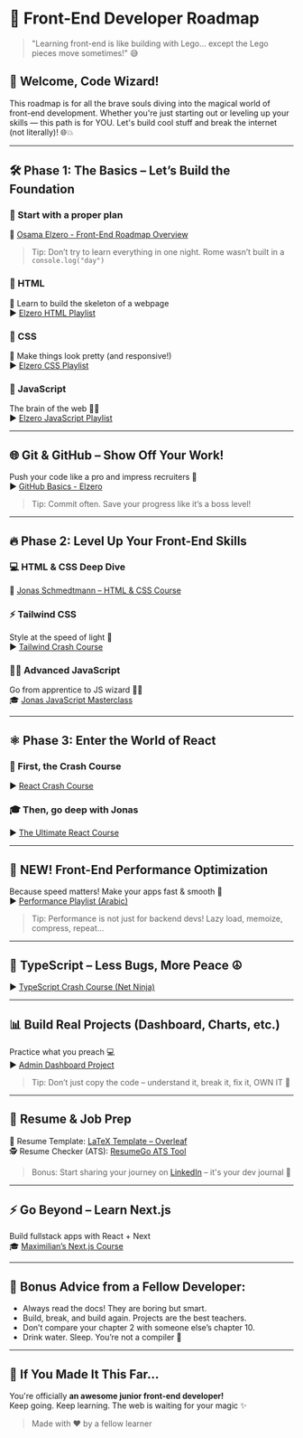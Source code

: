 # 🚀 Front-End Developer Roadmap

> "Learning front-end is like building with Lego... except the Lego pieces move sometimes!" 😅

## 👋 Welcome, Code Wizard!
This roadmap is for all the brave souls diving into the magical world of front-end development. Whether you're just starting out or leveling up your skills — this path is for YOU. Let's build cool stuff and break the internet (not literally)! 🌐💥

---

## 🛠️ Phase 1: The Basics – Let’s Build the Foundation

### 📌 Start with a proper plan
🎥 [Osama Elzero - Front-End Roadmap Overview](https://youtu.be/EB_9bmDrK0k?si=nKaagnmtC5CTwL3S)

> Tip: Don’t try to learn everything in one night. Rome wasn’t built in a `console.log("day")`

### 🧱 HTML
🧠 Learn to build the skeleton of a webpage  
▶️ [Elzero HTML Playlist](https://youtube.com/playlist?list=PLDoPjvoNmBAw_t_XWUFbBX-c9MafPk9ji)

### 🎨 CSS
💅 Make things look pretty (and responsive!)  
▶️ [Elzero CSS Playlist](https://youtube.com/playlist?list=PLDoPjvoNmBAzjsz06gkzlSrlev53MGIKe)

### 🧠 JavaScript
The brain of the web 🧠💡  
▶️ [Elzero JavaScript Playlist](https://youtube.com/playlist?list=PLDoPjvoNmBAx3kiplQR_oeDqLDBUDYwVv)

---

## 🌐 Git & GitHub – Show Off Your Work!

Push your code like a pro and impress recruiters 💪  
▶️ [GitHub Basics - Elzero](https://youtu.be/Q6G-J54vgKc)

> Tip: Commit often. Save your progress like it’s a boss level!

---

## 🔥 Phase 2: Level Up Your Front-End Skills

### 💻 HTML & CSS Deep Dive
🎨 [Jonas Schmedtmann – HTML & CSS Course](https://www.udemy.com/course/design-and-develop-a-killer-website-with-html5-and-css3)

### ⚡ Tailwind CSS
Style at the speed of light 🚀  
▶️ [Tailwind Crash Course](https://youtu.be/lCxcTsOHrjo)

### 🧙‍♂️ Advanced JavaScript
Go from apprentice to JS wizard 🧙‍♂️  
🎓 [Jonas JavaScript Masterclass](https://www.udemy.com/course/the-complete-javascript-course)

---

## ⚛️ Phase 3: Enter the World of React

### 🧪 First, the Crash Course
▶️ [React Crash Course](https://youtu.be/LDB4uaJ87e0)

### 🎓 Then, go deep with Jonas
▶️ [The Ultimate React Course](https://www.udemy.com/course/the-ultimate-react-course)

---

## 🚀 NEW! Front-End Performance Optimization

Because speed matters! Make your apps fast & smooth 💨  
▶️ [Performance Playlist (Arabic)](https://youtube.com/playlist?list=PLH_t3aTgqQcAFpAc58kJ4QLIn9y_I9zP1)

> Tip: Performance is not just for backend devs! Lazy load, memoize, compress, repeat...

---

## 📘 TypeScript – Less Bugs, More Peace ☮️

▶️ [TypeScript Crash Course (Net Ninja)](https://youtube.com/playlist?list=PL4cUxeGkcC9gNhFQgS4edYLqP7LkZcFMN)

---

## 📊 Build Real Projects (Dashboard, Charts, etc.)

Practice what you preach 💻  
▶️ [Admin Dashboard Project](https://youtu.be/jx5hdo50a2M)

> Tip: Don’t just copy the code – understand it, break it, fix it, OWN IT 🔧

---

## 🧾 Resume & Job Prep

🎯 Resume Template: [LaTeX Template – Overleaf](https://www.overleaf.com/latex/templates/jakes-resume/syzfjbzwjncs)  
🕵️ Resume Checker (ATS): [ResumeGo ATS Tool](https://www.resumego.net/resume-checker/)

> Bonus: Start sharing your journey on [LinkedIn](https://www.linkedin.com) – it's your dev journal 📓

---

## ⚡ Go Beyond – Learn Next.js

Build fullstack apps with React + Next  
🎓 [Maximilian’s Next.js Course](https://www.udemy.com/course/nextjs-react-the-complete-guide)

---

## 🧠 Bonus Advice from a Fellow Developer:

- Always read the docs! They are boring but smart.  
- Build, break, and build again. Projects are the best teachers.  
- Don’t compare your chapter 2 with someone else’s chapter 10.  
- Drink water. Sleep. You’re not a compiler 🤖

---

## 🎉 If You Made It This Far...

You're officially **an awesome junior front-end developer!**  
Keep going. Keep learning. The web is waiting for your magic ✨

> Made with ❤️ by a fellow learner

